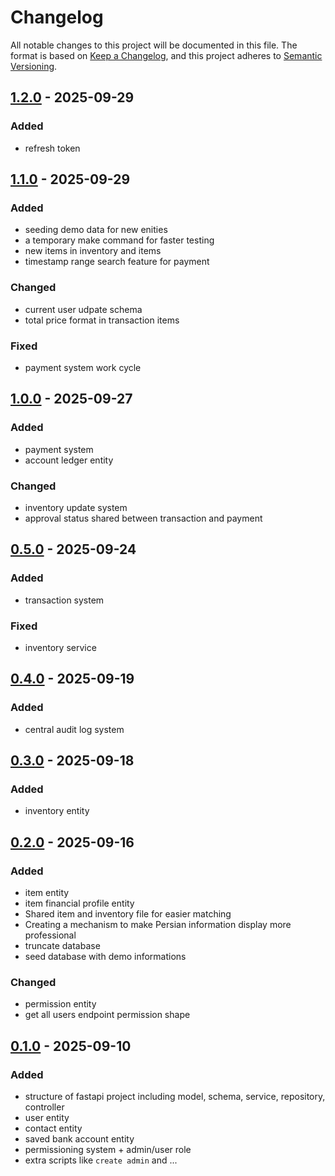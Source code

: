 # Changelog

All notable changes to this project will be documented in this file.
The format is based on [Keep a Changelog](https://keepachangelog.com/en/1.1.0/), and this project adheres to [Semantic Versioning](https://semver.org/spec/v2.0.0.html).

## [1.2.0](https://github.com/tiffany-co/backend/releases/tag/v1.2.0) - 2025-09-29
### Added
- refresh token

## [1.1.0](https://github.com/tiffany-co/backend/releases/tag/v1.1.0) - 2025-09-29
### Added
- seeding demo data for new enities
- a temporary make command for faster testing
- new items in inventory and items
- timestamp range search feature for payment
### Changed
- current user udpate schema
- total price format in transaction items
### Fixed
- payment system work cycle

## [1.0.0](https://github.com/tiffany-co/backend/releases/tag/v1.0.0) - 2025-09-27
### Added
- payment system
- account ledger entity
### Changed
- inventory update system
- approval status shared between transaction and payment

## [0.5.0](https://github.com/tiffany-co/backend/releases/tag/v0.5.0) - 2025-09-24
### Added
- transaction system
### Fixed
- inventory service

## [0.4.0](https://github.com/tiffany-co/backend/releases/tag/v0.4.0) - 2025-09-19
### Added
- central audit log system

## [0.3.0](https://github.com/tiffany-co/backend/releases/tag/v0.3.0) - 2025-09-18
### Added
- inventory entity

## [0.2.0](https://github.com/tiffany-co/backend/releases/tag/v0.2.0) - 2025-09-16
### Added
- item entity
- item financial profile entity
- Shared item and inventory file for easier matching
- Creating a mechanism to make Persian information display more professional
- truncate database
- seed database with demo informations
### Changed
- permission entity
- get all users endpoint permission shape

## [0.1.0](https://github.com/tiffany-co/backend/releases/tag/v0.1.0) - 2025-09-10
### Added
- structure of fastapi project including model, schema, service, repository, controller
- user entity
- contact entity
- saved bank account entity
- permissioning system + admin/user role
- extra scripts like `create admin` and ...
